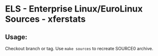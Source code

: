 # ELS - Enterprise Linux/EuroLinux Sources - xferstats
 
## Usage:
  Checkout branch or tag. Use `make sources` to recreate  SOURCE0 archive.
